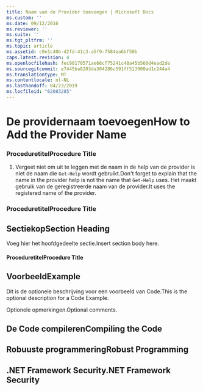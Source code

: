 ```yaml
---
title: Naam van de Provider toevoegen | Microsoft Docs
ms.custom: ''
ms.date: 09/12/2016
ms.reviewer: ''
ms.suite: ''
ms.tgt_pltfrm: ''
ms.topic: article
ms.assetid: c0e1c40b-d2fd-41c3-a5f9-7584ea6bf50b
caps.latest.revision: 4
ms.openlocfilehash: fec90170571ae66cf75241c48a45b560d4ead2de
ms.sourcegitcommit: e7445ba8203da304286c591ff513900ad1c244a4
ms.translationtype: MT
ms.contentlocale: nl-NL
ms.lasthandoff: 04/23/2019
ms.locfileid: "62083285"
---
```

# <a name="how-to-add-the-provider-name"></a><span data-ttu-id="c58b6-102">De providernaam toevoegen</span><span class="sxs-lookup"><span data-stu-id="c58b6-102">How to Add the Provider Name</span></span>

### <a name="procedure-title"></a><span data-ttu-id="c58b6-103">Proceduretitel</span><span class="sxs-lookup"><span data-stu-id="c58b6-103">Procedure Title</span></span>

1. <span data-ttu-id="c58b6-104">Vergeet niet om uit te leggen met de naam in de help van de provider is niet de naam die `Get-Help` wordt gebruikt.</span><span class="sxs-lookup"><span data-stu-id="c58b6-104">Don't forget to explain that the name in the provider help is not the name that `Get-Help` uses.</span></span> <span data-ttu-id="c58b6-105">Het maakt gebruik van de geregistreerde naam van de provider.</span><span class="sxs-lookup"><span data-stu-id="c58b6-105">It uses the registered name of the provider.</span></span>

### <a name="procedure-title"></a><span data-ttu-id="c58b6-106">Proceduretitel</span><span class="sxs-lookup"><span data-stu-id="c58b6-106">Procedure Title</span></span>

## <a name="section-heading"></a><span data-ttu-id="c58b6-107">Sectiekop</span><span class="sxs-lookup"><span data-stu-id="c58b6-107">Section Heading</span></span>

 <span data-ttu-id="c58b6-108">Voeg hier het hoofdgedeelte sectie.</span><span class="sxs-lookup"><span data-stu-id="c58b6-108">Insert section body here.</span></span>

#### <a name="procedure-title"></a><span data-ttu-id="c58b6-109">Proceduretitel</span><span class="sxs-lookup"><span data-stu-id="c58b6-109">Procedure Title</span></span>

## <a name="example"></a><span data-ttu-id="c58b6-110">Voorbeeld</span><span class="sxs-lookup"><span data-stu-id="c58b6-110">Example</span></span>

 <span data-ttu-id="c58b6-111">Dit is de optionele beschrijving voor een voorbeeld van Code.</span><span class="sxs-lookup"><span data-stu-id="c58b6-111">This is the optional description for a Code Example.</span></span>

<!-- TODO!!!: review snippet reference  [!CODE [Microsoft.Win32.RegistryKey#4](Microsoft.Win32.RegistryKey#4)]  -->

 <span data-ttu-id="c58b6-112">Optionele opmerkingen.</span><span class="sxs-lookup"><span data-stu-id="c58b6-112">Optional comments.</span></span>

## <a name="compiling-the-code"></a><span data-ttu-id="c58b6-113">De Code compileren</span><span class="sxs-lookup"><span data-stu-id="c58b6-113">Compiling the Code</span></span>

## <a name="robust-programming"></a><span data-ttu-id="c58b6-114">Robuuste programmering</span><span class="sxs-lookup"><span data-stu-id="c58b6-114">Robust Programming</span></span>

## <a name="net-framework-security"></a><span data-ttu-id="c58b6-115">.NET Framework Security</span><span class="sxs-lookup"><span data-stu-id="c58b6-115">.NET Framework Security</span></span>